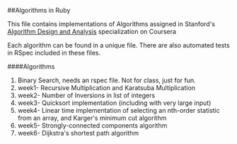 ##Algorithms in Ruby

This file contains implementations of Algorithms assigned in Stanford's [Algorithm Design and Analysis](https://www.coursera.org/specializations/algorithms) specialization on Coursera

Each algorithm can be found in a unique file. There are also automated tests in RSpec included in these files.

####Algorithms

1. Binary Search, needs an rspec file. Not for class, just for fun. 
2. week1- Recursive Multiplication and Karatsuba Multiplication
3. week2- Number of Inversions in list of integers
4. week3- Quicksort implementation (including with very large input)
5. week4- Linear time implementation of selecting an nth-order statistic from an array, and Karger's minimum cut algorithm
6. week5- Strongly-connected components algorithm
7. week6- Dijkstra's shortest path algorithm
